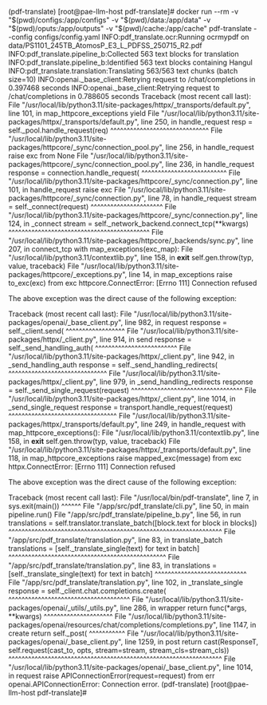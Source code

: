 (pdf-translate) [root@pae-llm-host pdf-translate]#    docker run --rm      -v "$(pwd)/configs:/app/configs"      -v "$(pwd)/data:/app/data"      -v "$(pwd)/oputs:/app/outputs"      -v "$(pwd)/cache:/app/cache"      pdf-translate --config configs/config.yaml
INFO:pdf_translate.ocr:Running ocrmypdf on data/PS1101_245TB_AtomosP_E3_L_PDFSS_250715_R2.pdf
INFO:pdf_translate.pipeline_b:Collected 563 text blocks for translation
INFO:pdf_translate.pipeline_b:Identified 563 text blocks containing Hangul
INFO:pdf_translate.translation:Translating 563/563 text chunks (batch size=10)
INFO:openai._base_client:Retrying request to /chat/completions in 0.397468 seconds
INFO:openai._base_client:Retrying request to /chat/completions in 0.788605 seconds
Traceback (most recent call last):
  File "/usr/local/lib/python3.11/site-packages/httpx/_transports/default.py", line 101, in map_httpcore_exceptions
    yield
  File "/usr/local/lib/python3.11/site-packages/httpx/_transports/default.py", line 250, in handle_request
    resp = self._pool.handle_request(req)
           ^^^^^^^^^^^^^^^^^^^^^^^^^^^^^^
  File "/usr/local/lib/python3.11/site-packages/httpcore/_sync/connection_pool.py", line 256, in handle_request
    raise exc from None
  File "/usr/local/lib/python3.11/site-packages/httpcore/_sync/connection_pool.py", line 236, in handle_request
    response = connection.handle_request(
               ^^^^^^^^^^^^^^^^^^^^^^^^^^
  File "/usr/local/lib/python3.11/site-packages/httpcore/_sync/connection.py", line 101, in handle_request
    raise exc
  File "/usr/local/lib/python3.11/site-packages/httpcore/_sync/connection.py", line 78, in handle_request
    stream = self._connect(request)
             ^^^^^^^^^^^^^^^^^^^^^^
  File "/usr/local/lib/python3.11/site-packages/httpcore/_sync/connection.py", line 124, in _connect
    stream = self._network_backend.connect_tcp(**kwargs)
             ^^^^^^^^^^^^^^^^^^^^^^^^^^^^^^^^^^^^^^^^^^^
  File "/usr/local/lib/python3.11/site-packages/httpcore/_backends/sync.py", line 207, in connect_tcp
    with map_exceptions(exc_map):
  File "/usr/local/lib/python3.11/contextlib.py", line 158, in __exit__
    self.gen.throw(typ, value, traceback)
  File "/usr/local/lib/python3.11/site-packages/httpcore/_exceptions.py", line 14, in map_exceptions
    raise to_exc(exc) from exc
httpcore.ConnectError: [Errno 111] Connection refused

The above exception was the direct cause of the following exception:

Traceback (most recent call last):
  File "/usr/local/lib/python3.11/site-packages/openai/_base_client.py", line 982, in request
    response = self._client.send(
               ^^^^^^^^^^^^^^^^^^
  File "/usr/local/lib/python3.11/site-packages/httpx/_client.py", line 914, in send
    response = self._send_handling_auth(
               ^^^^^^^^^^^^^^^^^^^^^^^^^
  File "/usr/local/lib/python3.11/site-packages/httpx/_client.py", line 942, in _send_handling_auth
    response = self._send_handling_redirects(
               ^^^^^^^^^^^^^^^^^^^^^^^^^^^^^^
  File "/usr/local/lib/python3.11/site-packages/httpx/_client.py", line 979, in _send_handling_redirects
    response = self._send_single_request(request)
               ^^^^^^^^^^^^^^^^^^^^^^^^^^^^^^^^^^
  File "/usr/local/lib/python3.11/site-packages/httpx/_client.py", line 1014, in _send_single_request
    response = transport.handle_request(request)
               ^^^^^^^^^^^^^^^^^^^^^^^^^^^^^^^^^
  File "/usr/local/lib/python3.11/site-packages/httpx/_transports/default.py", line 249, in handle_request
    with map_httpcore_exceptions():
  File "/usr/local/lib/python3.11/contextlib.py", line 158, in __exit__
    self.gen.throw(typ, value, traceback)
  File "/usr/local/lib/python3.11/site-packages/httpx/_transports/default.py", line 118, in map_httpcore_exceptions
    raise mapped_exc(message) from exc
httpx.ConnectError: [Errno 111] Connection refused

The above exception was the direct cause of the following exception:

Traceback (most recent call last):
  File "/usr/local/bin/pdf-translate", line 7, in <module>
    sys.exit(main())
             ^^^^^^
  File "/app/src/pdf_translate/cli.py", line 50, in main
    pipeline.run()
  File "/app/src/pdf_translate/pipeline_b.py", line 56, in run
    translations = self.translator.translate_batch([block.text for block in blocks])
                   ^^^^^^^^^^^^^^^^^^^^^^^^^^^^^^^^^^^^^^^^^^^^^^^^^^^^^^^^^^^^^^^^^
  File "/app/src/pdf_translate/translation.py", line 83, in translate_batch
    translations = [self._translate_single(text) for text in batch]
                   ^^^^^^^^^^^^^^^^^^^^^^^^^^^^^^^^^^^^^^^^^^^^^^^^
  File "/app/src/pdf_translate/translation.py", line 83, in <listcomp>
    translations = [self._translate_single(text) for text in batch]
                    ^^^^^^^^^^^^^^^^^^^^^^^^^^^^
  File "/app/src/pdf_translate/translation.py", line 102, in _translate_single
    response = self._client.chat.completions.create(
               ^^^^^^^^^^^^^^^^^^^^^^^^^^^^^^^^^^^^^
  File "/usr/local/lib/python3.11/site-packages/openai/_utils/_utils.py", line 286, in wrapper
    return func(*args, **kwargs)
           ^^^^^^^^^^^^^^^^^^^^^
  File "/usr/local/lib/python3.11/site-packages/openai/resources/chat/completions/completions.py", line 1147, in create
    return self._post(
           ^^^^^^^^^^^
  File "/usr/local/lib/python3.11/site-packages/openai/_base_client.py", line 1259, in post
    return cast(ResponseT, self.request(cast_to, opts, stream=stream, stream_cls=stream_cls))
                           ^^^^^^^^^^^^^^^^^^^^^^^^^^^^^^^^^^^^^^^^^^^^^^^^^^^^^^^^^^^^^^^^^
  File "/usr/local/lib/python3.11/site-packages/openai/_base_client.py", line 1014, in request
    raise APIConnectionError(request=request) from err
openai.APIConnectionError: Connection error.
(pdf-translate) [root@pae-llm-host pdf-translate]# 